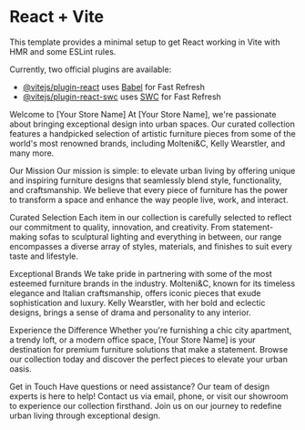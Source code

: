 # React + Vite

This template provides a minimal setup to get React working in Vite with HMR and some ESLint rules.

Currently, two official plugins are available:

- [@vitejs/plugin-react](https://github.com/vitejs/vite-plugin-react/blob/main/packages/plugin-react/README.md) uses [Babel](https://babeljs.io/) for Fast Refresh
- [@vitejs/plugin-react-swc](https://github.com/vitejs/vite-plugin-react-swc) uses [SWC](https://swc.rs/) for Fast Refresh

Welcome to [Your Store Name]
At [Your Store Name], we're passionate about bringing exceptional design into urban spaces. Our curated collection features a handpicked selection of artistic furniture pieces from some of the world's most renowned brands, including Molteni&C, Kelly Wearstler, and many more.

Our Mission
Our mission is simple: to elevate urban living by offering unique and inspiring furniture designs that seamlessly blend style, functionality, and craftsmanship. We believe that every piece of furniture has the power to transform a space and enhance the way people live, work, and interact.

Curated Selection
Each item in our collection is carefully selected to reflect our commitment to quality, innovation, and creativity. From statement-making sofas to sculptural lighting and everything in between, our range encompasses a diverse array of styles, materials, and finishes to suit every taste and lifestyle.

Exceptional Brands
We take pride in partnering with some of the most esteemed furniture brands in the industry. Molteni&C, known for its timeless elegance and Italian craftsmanship, offers iconic pieces that exude sophistication and luxury. Kelly Wearstler, with her bold and eclectic designs, brings a sense of drama and personality to any interior.

Experience the Difference
Whether you're furnishing a chic city apartment, a trendy loft, or a modern office space, [Your Store Name] is your destination for premium furniture solutions that make a statement. Browse our collection today and discover the perfect pieces to elevate your urban oasis.

Get in Touch
Have questions or need assistance? Our team of design experts is here to help! Contact us via email, phone, or visit our showroom to experience our collection firsthand. Join us on our journey to redefine urban living through exceptional design.
